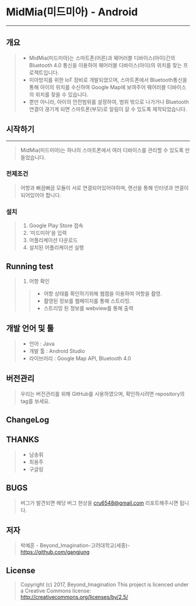 # MidMia(미드미아) - Android
<hr />

## 개요
>+ MidMia(미드미아)는 스마트폰(어른)과 웨어러블 디바이스(아이)간의 Bluetooth 4.0 통신을 이용하여 웨어러블 디바이스(아이)의 위치를 찾는 프로젝트입니다.
>+ 미아방지를 위한 IoT 장비로 개발되었으며, 스마트폰에서 Bluetooth통신을 통해 아이의 위치를 수신하여 Google Map에 보여주어 웨어러블 디바이스의 위치를 찾을 수 있습니다.
>+ 뿐만 아니라, 아이의 안전범위를 설정하여, 범위 밖으로 나가거나 Bluetooth 연결이 끊기게 되면 스마트폰(부모)로 알림이 갈 수 있도록 제작되었습니다.

## 시작하기
<hr/>

>MidMia(미드미아)는 하나의 스마트폰에서 여러 디바이스를 관리할 수 있도록 만들었습니다.

### 전제조건
>어항과 뻐끔뻐끔 모듈이 서로 연결되어있어야하며, 랜선을 통해 인터넷과 연결이 되어있어야 합니다.

### 설치
>1. Google Play Store 접속
>2. '미드미아'을 입력
>3. 어플리케이션 다운로드
>4. 설치된 어플리케이션 실행


## Running test
>1. 어항 확인
>>+ 어항 상태를 확인하기위해 웹캠을 이용하여 어항을 촬영.
>>+ 촬영된 정보를 웹페이지를 통해 스트리밍. 
>>+ 스트리밍 된 정보를 webview를 통해 출력


## 개발 언어 및 툴
>+ 언어 : Java
>+ 개발 툴 : Android Studio
>+ 라이브러리 : Google Map API, Bluetooth 4.0

## 버전관리
>우리는 버전관리를 위해 GitHub를 사용하였으며, 확인하시려면 repository의 tag를 보세요.

## ChangeLog
>>

## THANKS
>+ 남송휘
>+ 최용주
>+ 구글링

## BUGS
> 버그가 발견되면 해당 버그 현상을 cru6548@gmail.com 리포트해주시면 됩니다.

## 저자
>박예훈 - Beyond_Imagination-고려대학교(세종)-https://github.com/gangjung

## License
> Copyright (c) 2017, Beyond_Imagination
> This project is licenced under a Creative Commons license: http://creativecommons.org/licenses/by/2.5/
